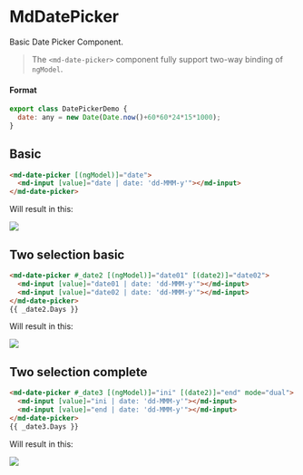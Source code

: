# MdDatePicker
Basic Date Picker Component.
> The `<md-date-picker>` component fully support two-way binding of `ngModel`.
#### Format
```js
export class DatePickerDemo {
  date: any = new Date(Date.now()+60*60*24*15*1000);
}
```

## Basic
```html
<md-date-picker [(ngModel)]="date">
  <md-input [value]="date | date: 'dd-MMM-y'"></md-input>
</md-date-picker>
```

Will result in this:

<img src="img1.png">

## Two selection basic
```html
<md-date-picker #_date2 [(ngModel)]="date01" [(date2)]="date02">
  <md-input [value]="date01 | date: 'dd-MMM-y'"></md-input>
  <md-input [value]="date02 | date: 'dd-MMM-y'"></md-input>
</md-date-picker>
{{ _date2.Days }}
```

Will result in this:

<img src="img2.png">

## Two selection complete

```html
<md-date-picker #_date3 [(ngModel)]="ini" [(date2)]="end" mode="dual">
  <md-input [value]="ini | date: 'dd-MMM-y'"></md-input>
  <md-input [value]="end | date: 'dd-MMM-y'"></md-input>
</md-date-picker>
{{ _date3.Days }}
```

Will result in this:

<img src="img3.png">
